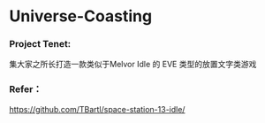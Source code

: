 # Universe-Coasting
### Project Tenet: 
集大家之所长打造一款类似于Melvor Idle 的 EVE 类型的放置文字类游戏

### Refer：
https://github.com/TBartl/space-station-13-idle/

